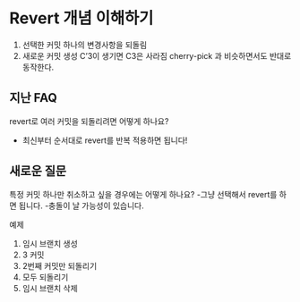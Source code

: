 # Revert 개념 이해하기
1. 선택한 커밋 하나의 변경사항을 되돌림
2. 새로운 커밋 생성
C’3이 생기면 C3은 사라짐
cherry-pick 과 비슷하면서도 반대로 동작한다.

## 지난 FAQ
revert로 여러 커밋을 되돌리려면 어떻게 하나요?
- 최신부터 순서대로 revert를 반복 적용하면 됩니다!

## 새로운 질문
특정 커밋 하나만 취소하고 싶을 경우에는 어떻게 하나요?
-그냥 선택해서 revert를 하면 됩니다.
-충돌이 날 가능성이 있습니다.

예제
1. 임시 브랜치 생성
2. 3 커밋
3. 2번째 커밋만 되돌리기
4. 모두 되돌리기
4. 임시 브랜치 삭제